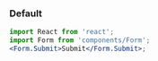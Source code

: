 ### Default

```jsx
import React from 'react';
import Form from 'components/Form';
<Form.Submit>Submit</Form.Submit>;
```
